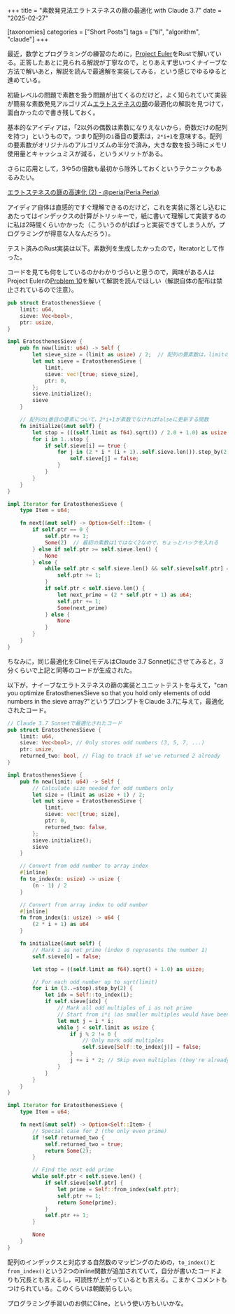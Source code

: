 +++
title = "素数発見法エラトステネスの篩の最適化 with Claude 3.7"
date = "2025-02-27"

[taxonomies]
categories = ["Short Posts"]
tags = ["til", "algorithm", "claude"]
+++

最近，数学とプログラミングの練習のために，[Project Euler](https://projecteuler.net/archives)をRustで解いている。正答したあとに見られる解説が丁寧なので，とりあえず思いつくナイーブな方法で解いあと，解説を読んで最適解を実装してみる，という感じでゆるゆると進めている。

初級レベルの問題で素数を扱う問題が出てくるのだけど，よく知られていて実装が簡易な素数発見アルゴリズム[エラトステネスの篩](https://ja.wikipedia.org/wiki/%E3%82%A8%E3%83%A9%E3%83%88%E3%82%B9%E3%83%86%E3%83%8D%E3%82%B9%E3%81%AE%E7%AF%A9)の最適化の解説を見つけて，面白かったので書き残しておく。

基本的なアイディアは，「2以外の偶数は素数になりえないから，奇数だけの配列を持つ」というもので，つまり配列の`i`番目の要素は，`2*i+1`を意味する。配列の要素数がオリジナルのアルゴリズムの半分で済み，大きな数を扱う時にメモリ使用量とキャッシュミスが減る，というメリットがある。

さらに応用として，3や5の倍数も最初から除外しておくというテクニックもあるみたい。

[エラトステネスの篩の高速化 (2) - @peria(Peria Peria)](https://qiita.com/peria/items/54499b9ce9d5c1e93e5a)

アイディア自体は直感的ですぐ理解できるのだけど，これを実装に落とし込むにあたってはインデックスの計算がトリッキーで，紙に書いて理解して実装するのに私は2時間くらいかかった（こういうのがぱぱっと実装できてしまう人が，プログラミングが得意な人なんだろう）。

テスト済みのRust実装は以下。素数列を生成したかったので，Iteratorとして作った。

コードを見ても何をしているのかわかりづらいと思うので，興味がある人はProject Eulerの[Problem 10](https://projecteuler.net/problem=10)を解いて解説を読んでほしい（解説自体の配布は禁止されているので注意）。

```rust
pub struct EratosthenesSieve {
    limit: u64,
    sieve: Vec<bool>,
    ptr: usize,
}

impl EratosthenesSieve {
    pub fn new(limit: u64) -> Self {
        let sieve_size = (limit as usize) / 2;  // 配列の要素数は，limitの半分
        let mut sieve = EratosthenesSieve {
            limit,
            sieve: vec![true; sieve_size],
            ptr: 0,
        };
        sieve.initialize();
        sieve
    }

    // 配列のi番目の要素について，2*i+1が素数でなければfalseに更新する関数
    fn initialize(&mut self) {
        let stop = (((self.limit as f64).sqrt()) / 2.0 + 1.0) as usize;
        for i in 1..stop {
            if self.sieve[i] == true {
                for j in (2 * i * (i + 1)..self.sieve.len()).step_by(2 * i + 1) {
                    self.sieve[j] = false;
                }
            }
        }
    }
}

impl Iterator for EratosthenesSieve {
    type Item = u64;

    fn next(&mut self) -> Option<Self::Item> {
        if self.ptr == 0 {
            self.ptr += 1;
            Some(2)  // 最初の素数は1ではなく2なので，ちょっとハックを入れる
        } else if self.ptr >= self.sieve.len() {
            None
        } else {
            while self.ptr < self.sieve.len() && self.sieve[self.ptr] == false {
                self.ptr += 1;
            }
            if self.ptr < self.sieve.len() {
                let next_prime = (2 * self.ptr + 1) as u64;
                self.ptr += 1;
                Some(next_prime)
            } else {
                None
            }
        }
    }
}
```

ちなみに，同じ最適化をCline(モデルはClaude 3.7 Sonnet)にさせてみると，3分くらいで上記と同等のコードが生成された。

以下が，ナイーブなエラトステネスの篩の実装とユニットテストを与えて，"can you optimize EratosthenesSieve so that you hold only elements of odd numbers in the sieve array?"というプロンプトをClaude 3.7に与えて，最適化されたコード。

```rust
// Claude 3.7 Sonnetで最適化されたコード
pub struct EratosthenesSieve {
    limit: u64,
    sieve: Vec<bool>, // Only stores odd numbers (3, 5, 7, ...)
    ptr: usize,
    returned_two: bool, // Flag to track if we've returned 2 already
}

impl EratosthenesSieve {
    pub fn new(limit: u64) -> Self {
        // Calculate size needed for odd numbers only
        let size = (limit as usize + 1) / 2;
        let mut sieve = EratosthenesSieve {
            limit,
            sieve: vec![true; size],
            ptr: 0,
            returned_two: false,
        };
        sieve.initialize();
        sieve
    }

    // Convert from odd number to array index
    #[inline]
    fn to_index(n: usize) -> usize {
        (n - 1) / 2
    }

    // Convert from array index to odd number
    #[inline]
    fn from_index(i: usize) -> u64 {
        (2 * i + 1) as u64
    }

    fn initialize(&mut self) {
        // Mark 1 as not prime (index 0 represents the number 1)
        self.sieve[0] = false;

        let stop = ((self.limit as f64).sqrt() + 1.0) as usize;

        // For each odd number up to sqrt(limit)
        for i in (3..=stop).step_by(2) {
            let idx = Self::to_index(i);
            if self.sieve[idx] {
                // Mark all odd multiples of i as not prime
                // Start from i*i (as smaller multiples would have been marked already)
                let mut j = i * i;
                while j < self.limit as usize {
                    if j % 2 != 0 {
                        // Only mark odd multiples
                        self.sieve[Self::to_index(j)] = false;
                    }
                    j += i * 2; // Skip even multiples (they're already not in our sieve)
                }
            }
        }
    }
}

impl Iterator for EratosthenesSieve {
    type Item = u64;

    fn next(&mut self) -> Option<Self::Item> {
        // Special case for 2 (the only even prime)
        if !self.returned_two {
            self.returned_two = true;
            return Some(2);
        }

        // Find the next odd prime
        while self.ptr < self.sieve.len() {
            if self.sieve[self.ptr] {
                let prime = Self::from_index(self.ptr);
                self.ptr += 1;
                return Some(prime);
            }
            self.ptr += 1;
        }

        None
    }
}
```

配列のインデックスと対応する自然数のマッピングのための，`to_index()`と`from_index()`という2つのinline関数が追加されていて，自分が書いたコードよりも冗長とも言えるし，可読性が上がっているとも言える。こまかくコメントもつけられている。このくらいは朝飯前らしい。

プログラミング手習いのお供にCline，という使い方もいいかな。
